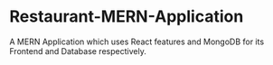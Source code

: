 # Restaurant-MERN-Application
A MERN Application which uses React features and MongoDB for its Frontend and Database respectively.
